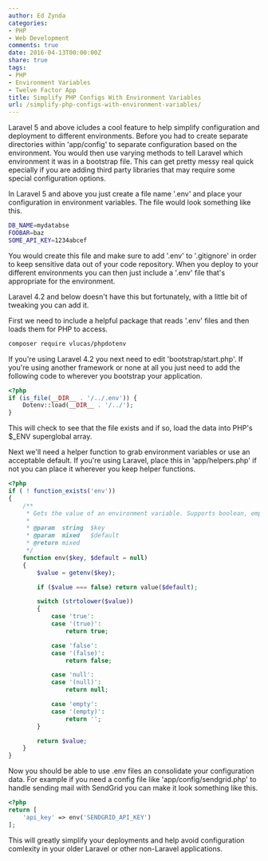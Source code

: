 ```yaml
---
author: Ed Zynda
categories:
- PHP
- Web Development
comments: true
date: 2016-04-13T00:00:00Z
share: true
tags:
- PHP
- Environment Variables
- Twelve Factor App
title: Simplify PHP Configs With Environment Variables
url: /simplify-php-configs-with-environment-variables/
---
```


Laravel 5 and above icludes a cool feature to help simplify configuration and deployment to different environments. Before you had to create separate directories within 'app/config' to separate configuration based on the environment. You would then use varying methods to tell Laravel which environment it was in a bootstrap file. This can get pretty messy real quick epecially if you are adding third party libraries that may require some special configuration options.

In Laravel 5 and above you just create a file name '.env' and place your configuration in environment variables. The file would look something like this.

```sh
DB_NAME=mydatabse
FOOBAR=baz
SOME_API_KEY=1234abcef
```

You would create this file and make sure to add '.env' to '.gitignore' in order to keep sensitive data out of your code repository. When you deploy to your different environments you can then just include a '.env' file that's appropriate for the environment.

Laravel 4.2 and below doesn't have this but fortunately, with a little bit of tweaking you can add it.

First we need to include a helpful package that reads '.env' files and then loads them for PHP to access.

```sh
composer require vlucas/phpdotenv
```
If you're using Laravel 4.2 you next need to edit 'bootstrap/start.php'. If you're using another framework or none at all you just need to add the following code to wherever you bootstrap your application.

```php
<?php
if (is_file(__DIR__ . '/../.env')) {
	Dotenv::load(__DIR__ . '/../');
}
```

This will check to see that the file exists and if so, load the data into PHP's $_ENV superglobal array.

Next we'll need a helper function to grab environment variables or use an acceptable default. If you're using Laravel, place this in 'app/helpers.php' if not you can place it wherever you keep helper functions.

```php
<?php
if ( ! function_exists('env'))
{
    /**
     * Gets the value of an environment variable. Supports boolean, empty and null.
     *
     * @param  string  $key
     * @param  mixed   $default
     * @return mixed
     */
    function env($key, $default = null)
    {
        $value = getenv($key);

        if ($value === false) return value($default);

        switch (strtolower($value))
        {
            case 'true':
            case '(true)':
                return true;

            case 'false':
            case '(false)':
                return false;

            case 'null':
            case '(null)':
                return null;

            case 'empty':
            case '(empty)':
                return '';
        }

        return $value;
    }
}
```

Now you should be able to use .env files an consolidate your configuration data. For example if you need a config file like 'app/config/sendgrid.php' to handle sending mail with SendGrid you can make it look something like this.

```php
<?php
return [
    'api_key' => env('SENDGRID_API_KEY')
];
```

This will greatly simplify your deployments and help avoid configuration comlexity in your older Laravel or other non-Laravel applications.
